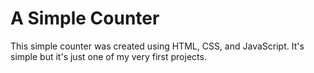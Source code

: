 # A Simple Counter
This simple counter was created using HTML, CSS, and JavaScript. It's simple but it's just one of my very first projects.
